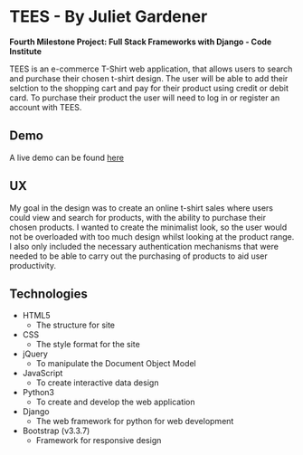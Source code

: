 # TEES - By Juliet Gardener

**Fourth Milestone Project: Full Stack Frameworks with Django - Code Institute**

TEES is an e-commerce T-Shirt web application, that allows users to search and purchase their chosen t-shirt design.
The user will be able to add their selction to the shopping cart and pay for their product using credit or debit card.
To purchase their product the user will need to log in or register an account with TEES.

## Demo

A live demo can be found [here]()

## UX

My goal in the design was to create an online t-shirt sales where users could view and search for products, with the ability to purchase 
their chosen products. I wanted to create the minimalist look, so the user would not be overloaded with too much design whilst looking
at the product range. I also only included the necessary authentication mechanisms that were needed to be able to carry out the purchasing
of products to aid user productivity.

## Technologies

* HTML5
    * The structure for site
* CSS 
    * The style format for the site
* jQuery 
     * To manipulate the Document Object Model
* JavaScript
     * To create interactive data design
* Python3
     * To create and develop the web application
* Django
     * The web framework for python for web development
* Bootstrap (v3.3.7)
     * Framework for responsive design
